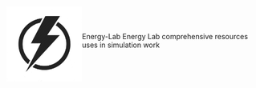 <img src="/images/EL_logo.jpg" width="150" align = "left">
<br>
<br>
<br>
Energy-Lab
Energy Lab comprehensive resources uses in simulation work
